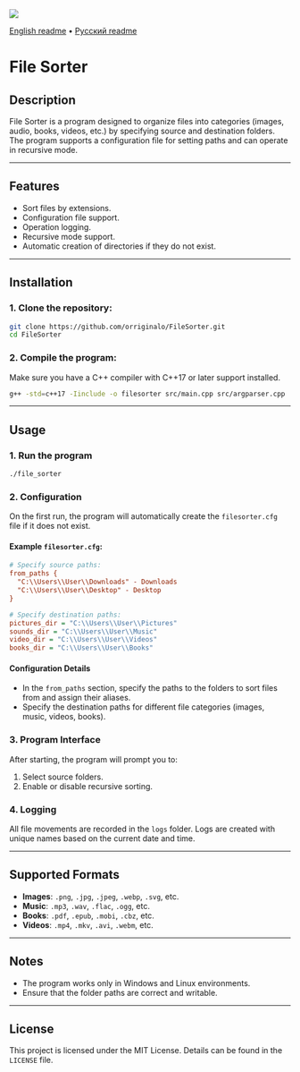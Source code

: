 <img src="https://img.shields.io/github/release/orriginalo/FileSorter"/>

[English readme](https://github.com/orriginalo/FileSorter/blob/main/README.md) • [Русский readme](https://github.com/orriginalo/FileSorter/blob/main/README.ru.md)

# File Sorter

## Description

File Sorter is a program designed to organize files into categories (images, audio, books, videos, etc.) by specifying source and destination folders. The program supports a configuration file for setting paths and can operate in recursive mode.

---

## Features

- Sort files by extensions.
- Configuration file support.
- Operation logging.
- Recursive mode support.
- Automatic creation of directories if they do not exist.

---

## Installation

### 1. Clone the repository:

```bash
git clone https://github.com/orriginalo/FileSorter.git
cd FileSorter
```

### 2. Compile the program:

Make sure you have a C++ compiler with C++17 or later support installed.

```bash
g++ -std=c++17 -Iinclude -o filesorter src/main.cpp src/argparser.cpp
```

---

## Usage

### 1. Run the program

```bash
./file_sorter
```

### 2. Configuration

On the first run, the program will automatically create the `filesorter.cfg` file if it does not exist.

#### Example `filesorter.cfg`:

```cfg
# Specify source paths:
from_paths {
  "C:\\Users\\User\\Downloads" - Downloads
  "C:\\Users\\User\\Desktop" - Desktop
}

# Specify destination paths:
pictures_dir = "C:\\Users\\User\\Pictures"
sounds_dir = "C:\\Users\\User\\Music"
video_dir = "C:\\Users\\User\\Videos"
books_dir = "C:\\Users\\User\\Books"
```

#### Configuration Details

- In the `from_paths` section, specify the paths to the folders to sort files from and assign their aliases.
- Specify the destination paths for different file categories (images, music, videos, books).

### 3. Program Interface

After starting, the program will prompt you to:

1. Select source folders.
2. Enable or disable recursive sorting.

### 4. Logging

All file movements are recorded in the `logs` folder. Logs are created with unique names based on the current date and time.

---

## Supported Formats

- **Images**: `.png`, `.jpg`, `.jpeg`, `.webp`, `.svg`, etc.
- **Music**: `.mp3`, `.wav`, `.flac`, `.ogg`, etc.
- **Books**: `.pdf`, `.epub`, `.mobi`, `.cbz`, etc.
- **Videos**: `.mp4`, `.mkv`, `.avi`, `.webm`, etc.

---

## Notes

- The program works only in Windows and Linux environments.
- Ensure that the folder paths are correct and writable.

---

## License

This project is licensed under the MIT License. Details can be found in the `LICENSE` file.
